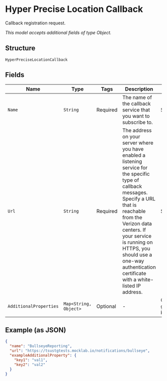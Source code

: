 
# Hyper Precise Location Callback

Callback registration request.

*This model accepts additional fields of type Object.*

## Structure

`HyperPreciseLocationCallback`

## Fields

| Name | Type | Tags | Description | Getter | Setter |
|  --- | --- | --- | --- | --- | --- |
| `Name` | `String` | Required | The name of the callback service that you want to subscribe to. | String getName() | setName(String name) |
| `Url` | `String` | Required | The address on your server where you have enabled a listening service for the specific type of callback messages. Specify a URL that is reachable from the Verizon data centers. If your service is running on HTTPS, you should use a one-way authentication certificate with a white-listed IP address. | String getUrl() | setUrl(String url) |
| `AdditionalProperties` | `Map<String, Object>` | Optional | - | Object getAdditionalProperty(String key) | additionalProperty(String key, Object value) |

## Example (as JSON)

```json
{
  "name": "BullseyeReporting",
  "url": "https://tsustgtests.mocklab.io/notifications/bullseye",
  "exampleAdditionalProperty": {
    "key1": "val1",
    "key2": "val2"
  }
}
```

